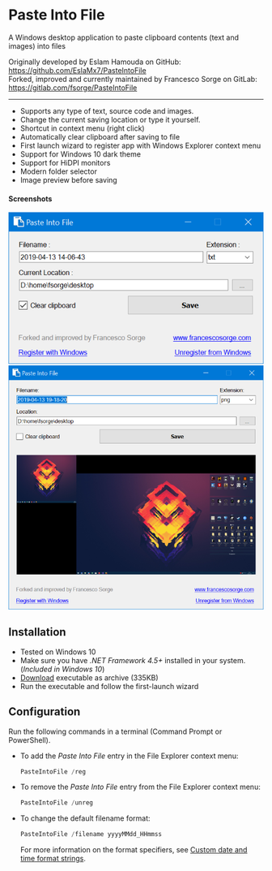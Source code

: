 # Paste Into File

A Windows desktop application to paste clipboard contents (text and images) into files

Originally developed by Eslam Hamouda on GitHub: https://github.com/EslaMx7/PasteIntoFile  
Forked, improved and currently maintained by Francesco Sorge on GitLab: https://gitlab.com/fsorge/PasteIntoFile  

----------------

+ Supports any type of text, source code and images.
+ Change the current saving location or type it yourself.
+ Shortcut in context menu (right click)
+ Automatically clear clipboard after saving to file
+ First launch wizard to register app with Windows Explorer context menu
+ Support for Windows 10 dark theme
+ Support for HiDPI monitors
+ Modern folder selector
+ Image preview before saving

#### Screenshots
![Paste Into File](screenshot.png)
![Paste Into File with image preview](screenshot-2.png)

## Installation

+ Tested on Windows 10
+ Make sure you have _.NET Framework 4.5+_ installed in your system. (_Included in Windows 10_)
+ [Download](http://archive.francescosorge.com/paste-into-file) executable as archive (335KB)
+ Run the executable and follow the first-launch wizard

## Configuration

Run the following commands in a terminal (Command Prompt or PowerShell).
- To add the *Paste Into File* entry in the File Explorer context menu:
   ```powershell
   PasteIntoFile /reg
   ``` 
- To remove the *Paste Into File* entry from the File Explorer context menu:
   ```powershell
   PasteIntoFile /unreg
   ``` 
- To change the default filename format:
   ```powershell
   PasteIntoFile /filename yyyyMMdd_HHmmss
   ``` 
   For more information on the format specifiers, see [Custom date and time format strings](https://docs.microsoft.com/en-us/dotnet/standard/base-types/custom-date-and-time-format-strings).

